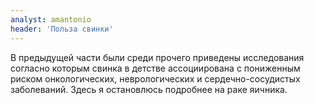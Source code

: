 ```yaml
---
analyst: amantonio
header: 'Польза свинки'
---
```


В предыдущей части были среди прочего приведены исследования согласно которым свинка в детстве ассоциирована с пониженным риском онкологических, неврологических и сердечно-сосудистых заболеваний. Здесь я остановлюсь подробнее на раке яичника.

